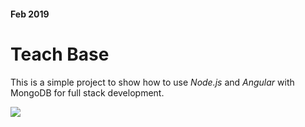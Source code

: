 #### Feb 2019
# Teach Base
This is a simple project to show how to use _Node.js_ and _Angular_ with MongoDB for full stack development.

![](gifs/logError)
